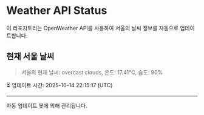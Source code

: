 
# Weather API Status

이 리포지토리는 OpenWeather API를 사용하여 서울의 날씨 정보를 자동으로 업데이트합니다.

## 현재 서울 날씨
> 서울의 현재 날씨: overcast clouds, 온도: 17.41°C, 습도: 90%

⏳ 업데이트 시간: 2025-10-14 22:15:17 (UTC)

---
자동 업데이트 봇에 의해 관리됩니다.
